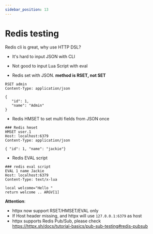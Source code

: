 ```yaml
---
sidebar_position: 13
---
```


# Redis testing

Redis cli is great, why use HTTP DSL?

* It's hard to input JSON with CLI
* Not good to input Lua Script with eval

* Redis set with JSON. **method is RSET, not SET**

```http request
RSET admin
Content-Type: application/json

{
   "id": 1,
   "name": "Admin"
}
```

* Redis HMSET to set multi fields from JSON once

```
### Redis hmset
HMSET user.1
Host: localhost:6379
Content-Type: application/json

{ "id": 1, "name": "jackie"}     
```

* Redis EVAL script

```
### redis eval script
EVAL 1 name Jackie
Host: localhost:6379
Content-Type: text/x-lua
                  
local welcome="Hello "                 
return welcome .. ARGV[1]
```

**Attention**:

* httpx now support RSET/HMSET/EVAL only
* If Host header missing, and httpx will use `127.0.0.1:6379` as host
* httpx supports Redis Pub/Sub, please check https://httpx.sh/docs/tutorial-basics/pub-sub-testing#redis-pubsub

